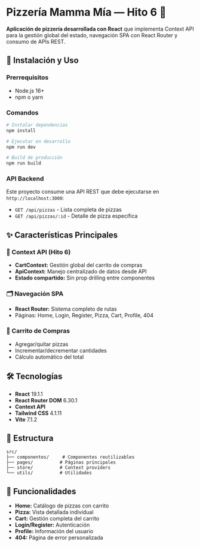 # Pizzería Mamma Mía — Hito 6 🍕

**Aplicación de pizzería desarrollada con React** que implementa Context API para la gestión global del estado, navegación SPA con React Router y consumo de APIs REST.

## 🚀 Instalación y Uso

### Prerrequisitos
- Node.js 16+
- npm o yarn

### Comandos
```bash
# Instalar dependencias
npm install

# Ejecutar en desarrollo
npm run dev

# Build de producción
npm run build
```

### API Backend
Este proyecto consume una API REST que debe ejecutarse en `http://localhost:3000`:
- `GET /api/pizzas` - Lista completa de pizzas
- `GET /api/pizzas/:id` - Detalle de pizza específica

## ✨ Características Principales

### 🎯 Context API (Hito 6)
- **CartContext:** Gestión global del carrito de compras
- **ApiContext:** Manejo centralizado de datos desde API
- **Estado compartido:** Sin prop drilling entre componentes

### 🗂️ Navegación SPA
- **React Router:** Sistema completo de rutas
- Páginas: Home, Login, Register, Pizza, Cart, Profile, 404

### 🛒 Carrito de Compras
- Agregar/quitar pizzas
- Incrementar/decrementar cantidades
- Cálculo automático del total

## 🛠️ Tecnologías

- **React** 19.1.1
- **React Router DOM** 6.30.1
- **Context API**
- **Tailwind CSS** 4.1.11
- **Vite** 7.1.2

## 📁 Estructura

```
src/
├── componentes/     # Componentes reutilizables
├── pages/          # Páginas principales
├── store/          # Context providers
└── utils/          # Utilidades
```

## 🎨 Funcionalidades

- **Home:** Catálogo de pizzas con carrito
- **Pizza:** Vista detallada individual  
- **Cart:** Gestión completa del carrito
- **Login/Register:** Autenticación
- **Profile:** Información del usuario
- **404:** Página de error personalizada
